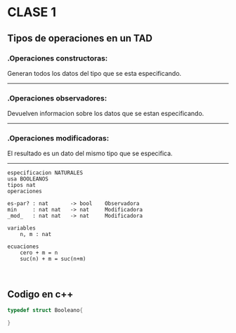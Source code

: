 # CLASE 1

## Tipos de operaciones en un TAD

### .Operaciones constructoras: 
Generan todos los datos del tipo que se esta especificando.

---

### .Operaciones observadores: 
Devuelven informacion sobre los datos que se estan especificando.

---
### .Operaciones modificadoras: 
El resultado es un dato del mismo tipo que se especifica. 

---



```
especificacion NATURALES
usa BOOLEANOS
tipos nat
operaciones

es-par? : nat       -> bool    Observadora
min     : nat nat   -> nat     Modificadora
_mod_   : nat nat   -> nat     Modificadora

variables 
    n, m : nat

ecuaciones 
    cero + m = n
    suc(n) + m = suc(n+m)   
```
</br>

## Codigo en c++

```c++
typedef struct Booleano{

}



```